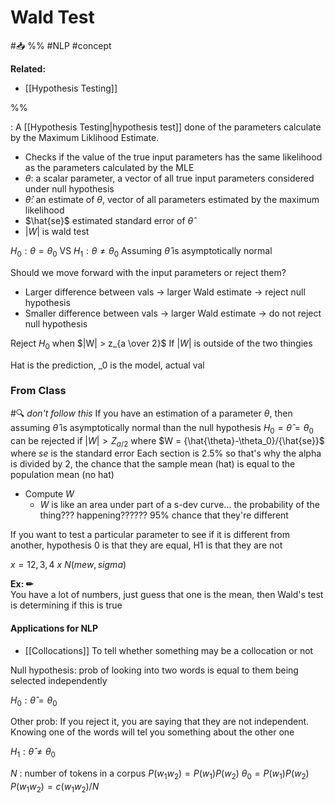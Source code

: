 # Wald Test
#📥 
%%
#NLP
#concept

**Related:**
-  [[Hypothesis Testing]]

%%

: A [[Hypothesis Testing|hypothesis test]] done of the parameters calculate by the Maximum Liklihood Estimate.
- Checks if the value of the true input parameters has the same likelihood as the parameters calculated by the MLE
- $\theta$: a scalar parameter, a vector of all true input parameters considered under null hypothesis
- $\hat{\theta}$: an estimate of $\theta$, vector of all parameters estimated by the maximum likelihood
- $\hat{se}$ estimated standard error of $\hat{\theta}$
- $|W|$ is wald test

$H_0 : \theta = \theta_0$ VS $H_1 : \theta \ne \theta_0$ 
Assuming $\hat\theta$ is asymptotically normal

Should we move forward with the input parameters or reject them?
- Larger difference between vals -> larger Wald estimate -> reject null hypothesis
- Smaller difference between vals -> larger Wald estimate -> do not reject null hypothesis

Reject $H_0$ when $|W| > z_{a \over 2}$
If $|W|$ is outside of the two thingies 

Hat is the prediction, \_0 is the model, actual val



### From Class
#🔍 *don't follow this*
If you have an estimation of a parameter $\theta$, then assuming $\hat{\theta}$ is asymptotically normal than the null hypothesis $H_0 = \hat{\theta} = \theta_0$ can be rejected if $|W| > Z_{a/2}$ where $W = {\hat{\theta}-\theta_0}/{\hat{se}}$ where $se$ is the standard error 
Each section is 2.5% so that's why the alpha is divided by 2, the chance that the sample mean (hat) is equal to the population mean (no hat)

- Compute $W$
	- $W$ is like an area under part of a s-dev curve... the probability of the thing??? happening?????? 95% chance that they're different 

If you want to test a particular parameter to see if it is different from another, hypothesis 0 is that they are equal, H1 is that they are not

$x = {12, 3, 4}$
$x ~ N(mew, sigma)$

**Ex: ✏**  
You have a lot of numbers, just guess that one is the mean, then Wald's test is determining if this is true

#### Applications for NLP
- [[Collocations]]
To tell whether something may be a collocation or not 

Null hypothesis: prob of looking into two words is equal to them being selected independently

$H_0 : \hat{\theta} = \theta_0$ 

Other prob: If you reject it, you are saying that they are not independent. Knowing one of the words will tel you something about the other one

$H_1 : \hat{\theta} \ne \theta_0$

$N$ : number of tokens in a corpus 
$P(w_1 w_2) = P(w_1)P(w_2)$
$\theta_0 = P(w_1)P(w_2)$
$P(w_1 w_2) = {c(w_1 w_2)}/{N}$

